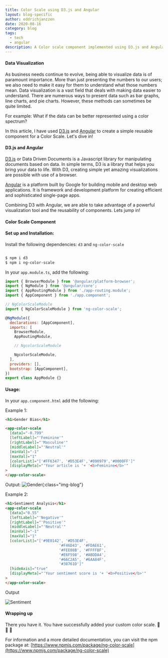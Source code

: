 ```yaml
---
title: Color Scale using D3.js and Angular
layout: blog-specific
author: eddrichjanzzen
date: 2020-08-16
category: blog
tags:
  - tech
  - angular
description: A Color scale component implemented using D3.js and Angular. This is complete with example code and usage steps.
---
```


#### Data Visualization

As business needs continue to evolve, being able to visualize data is of paramount importance. More than just presenting the numbers to our users; we also need to make it easy for them to understand what those numbers mean. Data visualization is a vast field that deals with making data easier to understand. There are numerous ways to present data such as bar graphs, line charts, and pie charts. However, these methods can sometimes be quite limited.

For example: What if the data can be better represented using a color spectrum?

In this article, I have used [D3.js](https://d3js.org/) and [Angular](https://angular.io/) to create a simple reusable component for a Color Scale. Let's dive in!

#### D3.js and Angular

[D3.js](https://d3js.org/) or Data Driven Documents is a Javascript library for manipulating documents based on data. In simple terms, D3 is a library that helps you bring your data to life. With D3, creating simple yet amazing visualizations are possible with use of a browser.

[Angular](https://angular.io/) is a platform built by Google for building mobile and desktop web applications. It is framework and development platform for creating efficient and sophisticated single-page apps.

Combining D3 with Angular, we are able to take advantage of a powerful visualization tool and the reusability of components. Lets jump in!

#### Color Scale Component

#### Set up and Installation:

Install the following dependencies: `d3` and `ng-color-scale`

```bash

$ npm i d3
$ npm i ng-color-scale

```

In your `app.module.ts`, add the following:

```js
import { BrowserModule } from '@angular/platform-browser';
import { NgModule } from '@angular/core';
import { AppRoutingModule } from './app-routing.module';
import { AppComponent } from './app.component';

// NgColorScaleModule
import { NgColorScaleModule } from 'ng-color-scale';

@NgModule({
  declarations: [AppComponent],
  imports: [
    BrowserModule,
    AppRoutingModule,

    // NgcolorScaleModule

    NgcolorScaleModule,
  ],
  providers: [],
  bootstrap: [AppComponent],
})
export class AppModule {}
```

#### Usage:

In your `app.component.html` add the following:

Example 1:

```html
<h1>Gender Bias</h1>

<app-color-scale
  [data]="-0.799"
  [leftLabel]="'Feminine'"
  [rightLabel]="'Masculine'"
  [middleLabel]="'Neutral'"
  [minVal]="-1"
  [maxVal]="1"
  [colorList]="['#FF6347', '#D53E4F','#090979','#0000FF']"
  [displayMeta]="'Your article is '+ '<b>Feminine</b>'"
>
</app-color-scale>
```

Output:
![Gender](/assets/images/blog/gender-bias.png){:class="img-blog"}

Example 2:

```html
<h1>Sentiment Analysis</h1>
<app-color-scale
  [data]="0.55"
  [leftLabel]="'Negative'"
  [rightLabel]="'Positive'"
  [middleLabel]="'Neutral'"
  [minVal]="-1"
  [maxVal]="1"
  [colorList]="['#9E0142', '#D53E4F',
	                    '#F46D43', '#FDAE61',
	                    '#FEE08B', '#FFFFBF',
	                    '#E6F598', '#ABDDA4', 
	                    '#66C2A5', '#6AA84F',
	                    '#38761D']"
  [hideAxis]="true"
  [displayMeta]="'Your sentiment score is '+ '<b>Positive</b>'"
>
</app-color-scale>
```

Output

<div class="img-blog">
	<img src="/assets/images/blog/sentiment-analysis.png)" alt="Sentiment">
</div>

#### Wrapping up

There you have it. You have successfully added your custom color scale. :clap: :clap: :clap:

For information and a more detailed documentation, you can visit the npm package at: [https://www.npmjs.com/package/ng-color-scale](https://www.npmjs.com/package/ng-color-scale)

